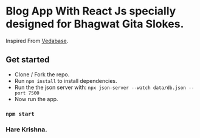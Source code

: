 # Blog App With React Js specially designed for Bhagwat Gita Slokes.

Inspired From [Vedabase](https://vedabase.io/).

## Get started

- Clone / Fork the repo.
- Run `npm install` to install dependencies.
- Run the the json server with: `npx json-server --watch data/db.json --port 7500`
- Now run the app.

### `npm start`

### Hare Krishna.
